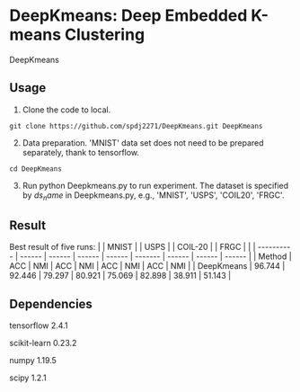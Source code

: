 # DeepKmeans: Deep Embedded K-means Clustering
DeepKmeans

## Usage

1) Clone the code to local.
```
git clone https://github.com/spdj2271/DeepKmeans.git DeepKmeans
```

2) Data preparation.
'MNIST' data set does not need to be prepared separately, thank to tensorflow. 
```
cd DeepKmeans
```

3) Run python Deepkmeans.py  to run experiment. The dataset is specified by $ds_name$ in Deepkmeans.py, e.g., 'MNIST', 'USPS', 'COIL20', 'FRGC'.

## Result
Best result of five runs:
|            | MNIST  |        | USPS   |        | COIL-20 |        | FRGC   |        |
| ---------- | ------ | ------ | ------ | ------ | ------- | ------ | ------ | ------ |
| Method     | ACC    | NMI    | ACC    | NMI    | ACC     | NMI    | ACC    | NMI    |
| DeepKmeans | 96.744 | 92.446 | 79.297 | 80.921 | 75.069  | 82.898 | 38.911 | 51.143 |

## Dependencies
tensorflow 2.4.1

scikit-learn 0.23.2

numpy 1.19.5

scipy 1.2.1
